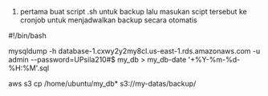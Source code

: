 1. pertama buat script .sh untuk backup lalu masukan scipt tersebut ke cronjob untuk menjadwalkan backup secara otomatis

#!/bin/bash

mysqldump -h database-1.cxwy2y2my8cl.us-east-1.rds.amazonaws.com -u admin --password=UPsila210#$ my_db > my_db-date '+%Y-%m-%d-%H:%M'.sql

aws s3 cp /home/ubuntu/my_db* s3://my-datas/backup/
<img scr="[https://github.com/AbelJasen15/RDS---S3-Simple-Backup-Script/blob/main/Screenshot%202024-06-21%20160524.png?raw=true](https://github.com/AbelJasen15/RDS---S3-Simple-Backup-Script/blob/main/Screenshot%202024-06-21%20160524.png?raw=true)"/>

